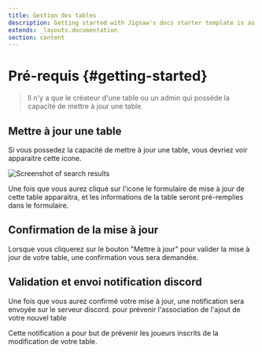 ```yaml
---
title: Gestion des tables
description: Getting started with Jigsaw's docs starter template is as easy as 1, 2, 3.
extends: _layouts.documentation
section: content
---
```

# Pré-requis {#getting-started}

> Il n'y a que le créateur d'une table ou un admin qui possède la capacité de mettre à jour une table.

## Mettre à jour une table

Si vous possedez la capacité de mettre à jour une table, vous devriez voir apparaitre cette icone.

<img class="block m-auto" src="/assets/img/edit-table.png" alt="Screenshot of search results" />

Une fois que vous aurez cliqué sur l'icone le formulaire de mise à jour de cette table apparaitra, et les informations de la table seront pré-remplies dans le formulaire.

## Confirmation de la mise à jour

Lorsque vous cliquerez sur le bouton "Mettre à jour" pour valider la mise à jour de votre table, une confirmation vous sera demandée.

## Validation et envoi notification discord

Une fois que vous aurez confirmé votre mise à jour, une notification sera envoyée sur le serveur discord. pour prévenir l'association de l'ajout de votre nouvel table

Cette notification a pour but de prévenir les joueurs inscrits de la modification de votre table.
